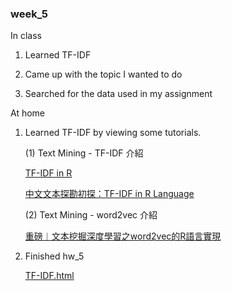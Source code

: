 ### week_5

In class

1. Learned TF-IDF

2. Came up with the topic I wanted to do
  
2. Searched for the data used in my assignment
  
  
At home

1. Learned TF-IDF by viewing some tutorials.
  
   (1) Text Mining - TF-IDF 介紹
   
      [TF-IDF in R](http://www.cc.ntu.edu.tw/chinese/epaper/0031/20141220_3103.html)
      
      [中文文本探勘初探：TF-IDF in R Language](http://mropengate.blogspot.tw/2016/04/tf-idf-in-r-language.html)
   
   (2) Text Mining - word2vec 介紹
   
      [重磅︱文本挖掘深度學習之word2vec的R語言實現](https://blog.csdn.net/sinat_26917383/article/details/51319312)

      
2. Finished hw_5

    [TF-IDF.html](https://goodjob0823.github.io/CSX_RProject_Fall_2018/week_5/hw_5/hw_5_TF-IDF/TF-IDF.html)

